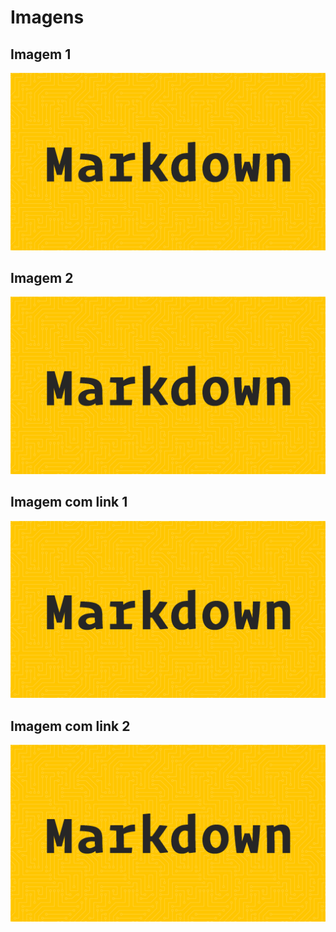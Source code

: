 # Imagens

## Imagem 1

![Markdown](images/photo.png)

## Imagem 2

![Markdown][image]

[image]: images/photo.png

## Imagem com link 1

[![Markdown](images/photo.png)](https://showmethecode.com.br)

## Imagem com link 2

[![Markdown][image-thumbs]][image-url]

[image-thumbs]: images/photo.png
[image-url]: https://showmethecode.com.br
